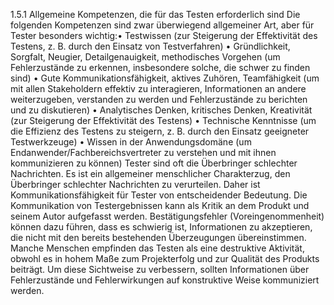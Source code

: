 1.5.1 Allgemeine Kompetenzen, die für das Testen erforderlich sind
Die folgenden Kompetenzen sind zwar überwiegend allgemeiner Art, aber für Tester
besonders wichtig:• Testwissen (zur Steigerung der Effektivität des Testens, z. B. durch den Einsatz von
Testverfahren)
• Gründlichkeit, Sorgfalt, Neugier, Detailgenauigkeit, methodisches Vorgehen (um
Fehlerzustände zu erkennen, insbesondere solche, die schwer zu finden sind)
• Gute Kommunikationsfähigkeit, aktives Zuhören, Teamfähigkeit (um mit allen
Stakeholdern effektiv zu interagieren, Informationen an andere weiterzugeben,
verstanden zu werden und Fehlerzustände zu berichten und zu diskutieren)
• Analytisches Denken, kritisches Denken, Kreativität (zur Steigerung der Effektivität des
Testens)
• Technische Kenntnisse (um die Effizienz des Testens zu steigern, z. B. durch den
Einsatz geeigneter Testwerkzeuge)
• Wissen in der Anwendungsdomäne (um Endanwender/Fachbereichsvertreter zu
verstehen und mit ihnen kommunizieren zu können)
Tester sind oft die Überbringer schlechter Nachrichten. Es ist ein allgemeiner menschlicher
Charakterzug, den Überbringer schlechter Nachrichten zu verurteilen. Daher ist
Kommunikationsfähigkeit für Tester von entscheidender Bedeutung. Die Kommunikation von
Testergebnissen kann als Kritik an dem Produkt und seinem Autor aufgefasst werden.
Bestätigungsfehler (Voreingenommenheit) können dazu führen, dass es schwierig ist,
Informationen zu akzeptieren, die nicht mit den bereits bestehenden Überzeugungen
übereinstimmen. Manche Menschen empfinden das Testen als eine destruktive Aktivität,
obwohl es in hohem Maße zum Projekterfolg und zur Qualität des Produkts beiträgt. Um diese
Sichtweise zu verbessern, sollten Informationen über Fehlerzustände und Fehlerwirkungen
auf konstruktive Weise kommuniziert werden.